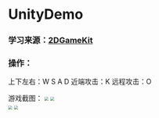 # UnityDemo

### 学习来源：[2DGameKit](https://assetstore.unity.com/packages/templates/tutorials/2d-game-kit-107098)

### 操作：
上下左右：W S A D 
近端攻击：K 
远程攻击：O

游戏截图：
<img src="https://img2020.cnblogs.com/blog/2518177/202110/2518177-20211015164837204-564528164.png" style="zoom:50%">
<img src="https://img2020.cnblogs.com/blog/2518177/202110/2518177-20211015164851774-1413196003.png" style="zoom:50%">
<br/>
<img src="https://img2020.cnblogs.com/blog/2518177/202110/2518177-20211015164903628-1916543111.png" style="zoom:50%">
<img src="https://img2020.cnblogs.com/blog/2518177/202110/2518177-20211015164913404-229378454.png" style="zoom:50%">
